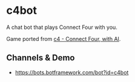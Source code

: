 # c4bot

A chat bot that plays Connect Four with you.

Game ported from [c4 - Connect Four, with AI](https://github.com/kenrick95/c4).

## Channels & Demo
- https://bots.botframework.com/bot?id=c4bot
